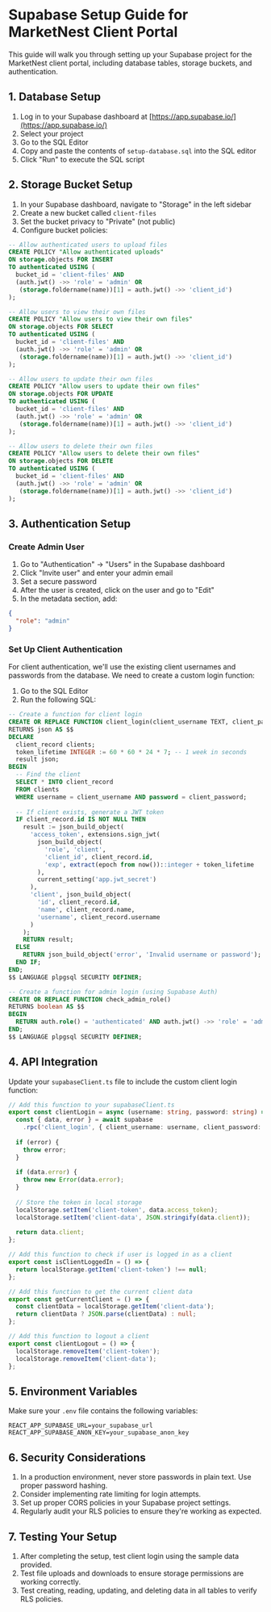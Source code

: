 # Supabase Setup Guide for MarketNest Client Portal

This guide will walk you through setting up your Supabase project for the MarketNest client portal, including database tables, storage buckets, and authentication.

## 1. Database Setup

1. Log in to your Supabase dashboard at [https://app.supabase.io/](https://app.supabase.io/)
2. Select your project
3. Go to the SQL Editor
4. Copy and paste the contents of `setup-database.sql` into the SQL editor
5. Click "Run" to execute the SQL script

## 2. Storage Bucket Setup

1. In your Supabase dashboard, navigate to "Storage" in the left sidebar
2. Create a new bucket called `client-files`
3. Set the bucket privacy to "Private" (not public)
4. Configure bucket policies:

```sql
-- Allow authenticated users to upload files
CREATE POLICY "Allow authenticated uploads" 
ON storage.objects FOR INSERT 
TO authenticated USING (
  bucket_id = 'client-files' AND 
  (auth.jwt() ->> 'role' = 'admin' OR 
   (storage.foldername(name))[1] = auth.jwt() ->> 'client_id')
);

-- Allow users to view their own files
CREATE POLICY "Allow users to view their own files" 
ON storage.objects FOR SELECT 
TO authenticated USING (
  bucket_id = 'client-files' AND 
  (auth.jwt() ->> 'role' = 'admin' OR 
   (storage.foldername(name))[1] = auth.jwt() ->> 'client_id')
);

-- Allow users to update their own files
CREATE POLICY "Allow users to update their own files" 
ON storage.objects FOR UPDATE 
TO authenticated USING (
  bucket_id = 'client-files' AND 
  (auth.jwt() ->> 'role' = 'admin' OR 
   (storage.foldername(name))[1] = auth.jwt() ->> 'client_id')
);

-- Allow users to delete their own files
CREATE POLICY "Allow users to delete their own files" 
ON storage.objects FOR DELETE 
TO authenticated USING (
  bucket_id = 'client-files' AND 
  (auth.jwt() ->> 'role' = 'admin' OR 
   (storage.foldername(name))[1] = auth.jwt() ->> 'client_id')
);
```

## 3. Authentication Setup

### Create Admin User

1. Go to "Authentication" → "Users" in the Supabase dashboard
2. Click "Invite user" and enter your admin email
3. Set a secure password
4. After the user is created, click on the user and go to "Edit"
5. In the metadata section, add:
```json
{
  "role": "admin"
}
```

### Set Up Client Authentication

For client authentication, we'll use the existing client usernames and passwords from the database. We need to create a custom login function:

1. Go to the SQL Editor
2. Run the following SQL:

```sql
-- Create a function for client login
CREATE OR REPLACE FUNCTION client_login(client_username TEXT, client_password TEXT)
RETURNS json AS $$
DECLARE
  client_record clients;
  token_lifetime INTEGER := 60 * 60 * 24 * 7; -- 1 week in seconds
  result json;
BEGIN
  -- Find the client
  SELECT * INTO client_record
  FROM clients
  WHERE username = client_username AND password = client_password;
  
  -- If client exists, generate a JWT token
  IF client_record.id IS NOT NULL THEN
    result := json_build_object(
      'access_token', extensions.sign_jwt(
        json_build_object(
          'role', 'client',
          'client_id', client_record.id,
          'exp', extract(epoch from now())::integer + token_lifetime
        ),
        current_setting('app.jwt_secret')
      ),
      'client', json_build_object(
        'id', client_record.id,
        'name', client_record.name,
        'username', client_record.username
      )
    );
    RETURN result;
  ELSE
    RETURN json_build_object('error', 'Invalid username or password');
  END IF;
END;
$$ LANGUAGE plpgsql SECURITY DEFINER;

-- Create a function for admin login (using Supabase Auth)
CREATE OR REPLACE FUNCTION check_admin_role()
RETURNS boolean AS $$
BEGIN
  RETURN auth.role() = 'authenticated' AND auth.jwt() ->> 'role' = 'admin';
END;
$$ LANGUAGE plpgsql SECURITY DEFINER;
```

## 4. API Integration

Update your `supabaseClient.ts` file to include the custom client login function:

```typescript
// Add this function to your supabaseClient.ts
export const clientLogin = async (username: string, password: string) => {
  const { data, error } = await supabase
    .rpc('client_login', { client_username: username, client_password: password });
    
  if (error) {
    throw error;
  }
  
  if (data.error) {
    throw new Error(data.error);
  }
  
  // Store the token in local storage
  localStorage.setItem('client-token', data.access_token);
  localStorage.setItem('client-data', JSON.stringify(data.client));
  
  return data.client;
};

// Add this function to check if user is logged in as a client
export const isClientLoggedIn = () => {
  return localStorage.getItem('client-token') !== null;
};

// Add this function to get the current client data
export const getCurrentClient = () => {
  const clientData = localStorage.getItem('client-data');
  return clientData ? JSON.parse(clientData) : null;
};

// Add this function to logout a client
export const clientLogout = () => {
  localStorage.removeItem('client-token');
  localStorage.removeItem('client-data');
};
```

## 5. Environment Variables

Make sure your `.env` file contains the following variables:

```
REACT_APP_SUPABASE_URL=your_supabase_url
REACT_APP_SUPABASE_ANON_KEY=your_supabase_anon_key
```

## 6. Security Considerations

1. In a production environment, never store passwords in plain text. Use proper password hashing.
2. Consider implementing rate limiting for login attempts.
3. Set up proper CORS policies in your Supabase project settings.
4. Regularly audit your RLS policies to ensure they're working as expected.

## 7. Testing Your Setup

1. After completing the setup, test client login using the sample data provided.
2. Test file uploads and downloads to ensure storage permissions are working correctly.
3. Test creating, reading, updating, and deleting data in all tables to verify RLS policies.
